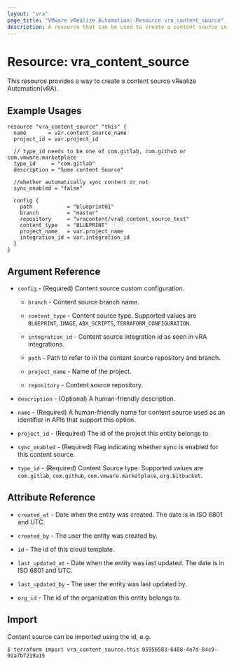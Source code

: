 ```yaml
---
layout: "vra"
page_title: "VMware vRealize Automation: Resource vra_content_source"
description: A resource that can be used to create a content source in vRealize Automation(vRA).
---
```


# Resource: vra\_content_source

This resource provides a way to create a content source vRealize Automation(vRA).

## Example Usages

```hcl
resource "vra_content_source" "this" {
  name       = var.content_source_name
  project_id = var.project_id

  // type_id needs to be one of com.gitlab, com.github or com.vmware.marketplace
  type_id     = "com.gitlab"
  description = "Some content Source"

  //whether automatically sync content or not
  sync_enabled = "false"

  config {
    path           = "blueprint01"
    branch         = "master"
    repository     = "vracontent/vra8_content_source_test"
    content_type   = "BLUEPRINT"
    project_name   = var.project_name
    integration_id = var.integration_id
  }
}
```


## Argument Reference

* `config` - (Required) Content source custom configuration.

    * `branch` - Content source branch name.
    
    * `content_type` - Content source type. Supported values are `BLUEPRINT`, `IMAGE`, `ABX_SCRIPTS`, `TERRAFORM_CONFIGURATION`.
    
    * `integration_id` - Content source integration id as seen in vRA integrations. 
    
    * `path` - Path to refer to in the content source repository and branch.
    
    * `project_name` - Name of the project.
    
    * `repository` - Content source repository.

* `description` - (Optional) A human-friendly description.

* `name` - (Required) A human-friendly name for content source used as an identifier in APIs that support this option.

* `project_id` - (Required) The id of the project this entity belongs to.

* `sync_enabled` - (Required) Flag indicating whether sync is enabled for this content source.

* `type_id` - (Required) Content Source type. Supported values are `com.gitlab`, `com.github`, `com.vmware.marketplace`, `org.bitbucket`.


## Attribute Reference

* `created_at` - Date when the entity was created. The date is in ISO 6801 and UTC.

* `created_by` - The user the entity was created by.

* `id` - The id of this cloud template.

* `last_updated_at` - Date when the entity was last updated. The date is in ISO 6801 and UTC.

* `last_updated_by` - The user the entity was last updated by.

* `org_id` - The id of the organization this entity belongs to.


## Import

Content source can be imported using the id, e.g.

`$ terraform import vra_content_source.this 05956583-6488-4e7d-84c9-92a7b7219a15`
